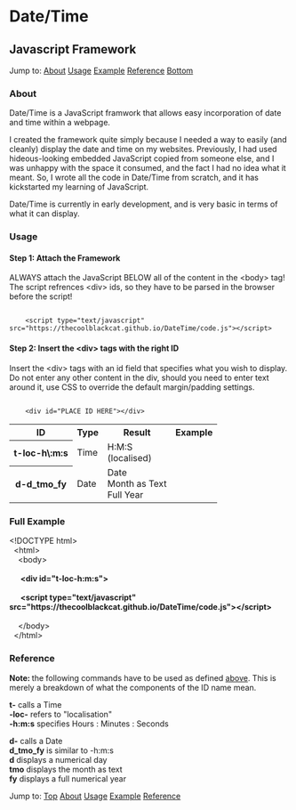 
<h1>Date/Time</h1>
<h2>Javascript Framework</h2>

<div id="nav">
	Jump to:
	<a href="#about">About</a>
	<a href="#usage">Usage</a>
	<a href="#fullexample">Example</a>
	<a href="#reference">Reference</a>
	<a href="#bottom">Bottom</a>
</div>

<h3 id="about">About</h3>
<p>Date/Time is a JavaScript framwork that allows easy incorporation of date and time within a webpage.</p>
<p>I created the framework quite simply because I needed a way to easily (and cleanly) display the date and time on my websites. Previously, I had used hideous-looking embedded JavaScript copied from someone else, and I was unhappy with the space it consumed, and the fact I had no idea what it meant.
So, I wrote all the code in Date/Time from scratch, and it has kickstarted my learning of JavaScript.</p>
<p>Date/Time is currently in early development, and is very basic in terms of what it can display.</p>

<h3 id="usage">Usage</h3>
<h4>Step 1: Attach the Framework</h4>
<p>
	ALWAYS attach the JavaScript BELOW all of the content in the &lt;body&gt; tag!
	The script refrences &lt;div&gt; ids, so they have to be parsed in the browser before the script!
</p>
<code>
	&lt;script type="text/javascript" src="https://thecoolblackcat.github.io/DateTime/code.js"&gt;&lt;/script&gt;
</code>

<h4>Step 2: Insert the &lt;div&gt; tags with the right ID</h4>
<p>
	Insert the &lt;div&gt; tags with an id field that specifies what you wish to display.
	Do not enter any other content in the div, should you need to enter text around it, use CSS to override the default margin/padding settings.
</p>
<code>
	&lt;div id="PLACE ID HERE"&gt;&lt;/div&gt;
</code>
<table>
	<tr>
		<th>ID</th>
		<th>Type</th>
		<th>Result</th>
		<th>Example</th>
	</tr>
	<tr>
		<th>t-loc-h\:m:s</th>
		<td>Time</td>
		<td>
			H:M:S<br />
			(localised)
		</td>
		<td><div id="t-loc-h:m:s"></div></td>
	</tr>
	<tr>
		<th>d-d_tmo_fy</th>
		<td>Date</td>
		<td>
			Date<br />
			Month as Text<br />
			Full Year
		</td>
		<td><div id="d-d_tmo_fy"></div></td>
	</tr>
</table>
<script src="https://thecoolblackcat.github.io/DateTime/code.js"></script>

<h3 id="fullexample">Full Example</h3>
<p>
		&lt;!DOCTYPE html&gt;<br />
		&nbsp;&nbsp;&lt;html&gt;<br />
		&nbsp;&nbsp;&nbsp;&nbsp;&lt;body&gt;<br /><br />
		<strong>
		&nbsp;&nbsp;&nbsp;&nbsp;&nbsp;&nbsp;&lt;div id="t-loc-h:m:s"&gt;<br /><br />
		&nbsp;&nbsp;&nbsp;&nbsp;&nbsp;&nbsp;&lt;script type="text/javascript" src="https://thecoolblackcat.github.io/DateTime/code.js"&gt;&lt;/script&gt;<br /><br />
		</strong>
		&nbsp;&nbsp;&nbsp;&nbsp;&lt;/body&gt;<br />
		&nbsp;&nbsp;&lt;/html&gt;
</p>
<div id="resultFullExample">
	<div div id="t-loc-h:m:s"></div>
	<script src="https://thecoolblackcat.github.io/DateTime/code.js"></script>
</div>
<h3 id="reference">Reference</h3>
<p>
	<strong>Note: </strong>the following commands have to be used as defined <a href="#usage">above</a>.
	This is merely a breakdown of what the components of the ID name mean.
</p>
<p>
<strong>t-</strong> calls a Time <br />
<strong>-loc-</strong> refers to "localisation" <br />
<strong>-h:m:s</strong> specifies Hours : Minutes : Seconds <br/>
</p>
<p>
<strong>d-</strong>  calls a Date <br />
<strong>d_tmo_fy</strong> is similar to -h:m:s <br />
<strong>d</strong> displays a numerical day <br />
<strong>tmo</strong> displays the month as text <br />
<strong>fy</strong> displays a full numerical year <br />
</p>
<div id="nav">
Jump to:
<a href="#top">Top</a>
<a href="#about">About</a>
<a href="#usage">Usage</a>
<a href="#fullexample">Example</a>
<a href="#reference">Reference</a>
</div>
<span id="bottom"></span>
</body>
</html>
